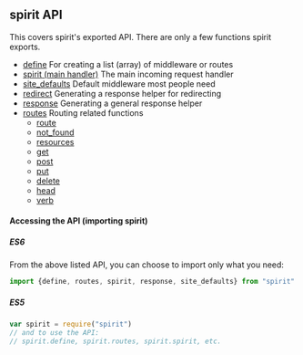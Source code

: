 ## spirit API
This covers spirit's exported API. There are only a few functions spirit exports.

- [define](define.md)                  For creating a list (array) of middleware or routes
- [spirit (main handler)](handler.md)  The main incoming request handler
- [site_defaults](site_defaults.md)    Default middleware most people need
- [redirect](redirect.md)              Generating a response helper for redirecting
- [response](response.md)              Generating a general response helper
- [routes](routes.md)                  Routing related functions
  * [route](routes.md#route)
  * [not_found](routes.md#not_found)
  * [resources](routes.md#resources)
  * [get](routes.md#get)
  * [post](routes.md#delete)
  * [put](routes.md#put)
  * [delete](routes.md#delete)
  * [head](routes.md#head)
  * [verb](routes.md#verb)


#### Accessing the API (importing spirit)

##### ES6
From the above listed API, you can choose to import only what you need:
```js
import {define, routes, spirit, response, site_defaults} from "spirit"
```

##### ES5
```js
var spirit = require("spirit")
// and to use the API:
// spirit.define, spirit.routes, spirit.spirit, etc.
```
